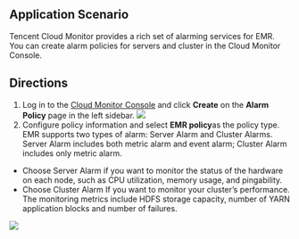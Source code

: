 ## Application Scenario
Tencent Cloud Monitor provides a rich set of alarming services for EMR. You can create alarm policies for servers and cluster in the Cloud Monitor Console.

## Directions
1. Log in to the [Cloud Monitor Console](https://console.cloud.tencent.com/monitor/policylist) and click **Create** on the **Alarm Policy** page in the left sidebar.
![](https://main.qcloudimg.com/raw/b53d5a371d2ffddc0204d9c6a595fc0c.png)
2. Configure policy information and select **EMR policy**as the policy type.
EMR supports two types of alarm: Server Alarm and Cluster Alarms. Server Alarm includes both metric alarm and event alarm; Cluster Alarm includes only metric alarm.
 - Choose Server Alarm if you want to monitor the status of the hardware on each node, such as CPU utilization, memory usage, and pingability.
 - Choose Cluster Alarm If you want to monitor your cluster’s performance. The monitoring metrics include HDFS storage capacity, number of YARN application blocks and number of failures.
 
 ![](https://main.qcloudimg.com/raw/387bbaa4cb999345e8764e9510858a26.png)


